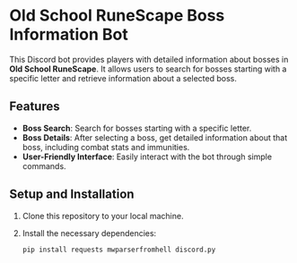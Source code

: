# Old School RuneScape Boss Information Bot

This Discord bot provides players with detailed information about bosses in **Old School RuneScape**. It allows users to search for bosses starting with a specific letter and retrieve information about a selected boss.

## Features

- **Boss Search**: Search for bosses starting with a specific letter.
- **Boss Details**: After selecting a boss, get detailed information about that boss, including combat stats and immunities.
- **User-Friendly Interface**: Easily interact with the bot through simple commands.

## Setup and Installation

1. Clone this repository to your local machine.
2. Install the necessary dependencies:

   ```bash
   pip install requests mwparserfromhell discord.py
